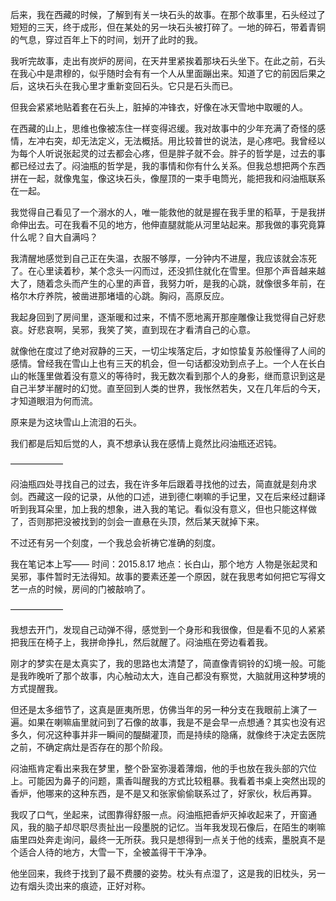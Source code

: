 后来，我在西藏的时候，了解到有关一块石头的故事。在那个故事里，石头经过了短短的三天，终于成形，但在某处的另一块石头被打碎了。一地的碎石，带着青铜的气息，穿过百年上下的时间，划开了此时的我。

我听完故事，走出有炭炉的房间，在天井里紧挨着那块石头坐下。在此之前，石头在我心中是肃穆的，似乎随时会有有一个人从里面蹦出来。知道了它的前因后果之后，这块石头在我心里才重新变回石头。它只是石头而已。

但我会紧紧地贴着套在石头上，脏掉的冲锋衣，好像在冰天雪地中取暖的人。

在西藏的山上，思维也像被冻住一样变得迟缓。我对故事中的少年充满了奇怪的感情，左冲右突，却无法定义，无法概括。用比较普世的说法，是心疼吧。我曾经以为每个人听说张起灵的过去都会心疼，但是胖子就不会。胖子的哲学是，过去的事都已经过去了。闷油瓶的哲学是，我的事情和你有什么关系。但我总想把两个东西拼在一起，就像鬼玺，像这块石头，像屋顶的一束手电筒光，能把我和闷油瓶联系在一起。

我觉得自己看见了一个溺水的人，唯一能救他的就是握在我手里的稻草，于是我拼命伸出去。可在我看不见的地方，他伸直腿就能从河里站起来。那我做的事究竟算什么呢？自大自满吗？

我清醒地感觉到自己正在失温，衣服不够厚，一分钟内不进屋，我应该就会冻死了。在心里读着秒，某个念头一闪而过，还没抓住就化在雪里。但那个声音越来越大了，随着念头而产生的心里的声音，我努力听，是我的心跳，就像很多年前，在格尔木疗养院，被凿进那堵墙的心跳。胸闷，高原反应。

我起身回到了房间里，逐渐暖和过来，不情不愿地离开那座雕像让我觉得自己好悲哀。好悲哀啊，吴邪，我笑了笑，直到现在才看清自己的心意。

就像他在度过了绝对寂静的三天，一切尘埃落定后，才如惊蛰复苏般懂得了人间的感情。曾经我在雪山上也有三天的机会，但一句话都没劝到点子上。一个人在长白山的帐篷里做着没有意义的等待时，我无数次看到那个人的身影，继而意识到这是自己半梦半醒时的幻觉。直至回到人类的世界，我怅然若失，又在几年后的今天，才知道眼泪为何而流。

原来是为这块雪山上流泪的石头。

我们都是后知后觉的人，真不想承认我在感情上竟然比闷油瓶还迟钝。

——————

闷油瓶四处寻找自己的过去，我在许多年后跟着寻找他的过去，简直就是刻舟求剑。西藏这一段的记录，从他的口述，进到德仁喇嘛的手记里，又在后来经过翻译听到我耳朵里，加上我的想象，进入我的笔记。看似没有意义，但也只能这样做了，否则那把没被找到的剑会一直悬在头顶，然后某天就掉下来。

不过还有另一个刻度，一个我总会祈祷它准确的刻度。

我在笔记本上写——
时间：2015.8.17
地点：长白山，那个地方
人物是张起灵和吴邪，事件暂时无法得知。故事的要素还差一个原因，就在我思考如何把它写得文艺一点的时候，房间的门被敲响了。

——————

我想去开门，发现自己动弹不得，感觉到一个身形和我很像，但是看不见的人紧紧把我压在椅子上，我拼命挣扎，然后就醒了。闷油瓶在旁边看着我。

刚才的梦实在是太真实了，我的思路也太清楚了，简直像青铜铃的幻境一般。可能是我昨晚听了那个故事，内心触动太大，连自己都没有察觉，大脑就用这种梦境的方式提醒我。

但还是太多细节了，这真是匪夷所思，仿佛当年的另一种分支在我眼前上演了一遍。如果在喇嘛庙里就问到了石像的故事，我是不是会早一点想通？其实也没有迟多久，何况这种事并非一瞬间的醍醐灌顶，而是持续的隐痛，就像终于决定去医院之前，不确定病灶是否存在的那个阶段。

闷油瓶肯定看出来我在梦里，整个卧室弥漫着薄烟，他的手也放在我头部的穴位上。可能因为鼻子的问题，熏香叫醒我的方式比较粗暴。我看着书桌上突然出现的香炉，他哪来的这种东西，是不是又和张家偷偷联系过了，好家伙，秋后再算。

我叹了口气，坐起来，试图靠得舒服一点。闷油瓶把香炉灭掉收起来了，开窗通风，我的脑子却尽职尽责扯出一段墨脱的记忆。当年我发现石像后，在陌生的喇嘛庙里四处奔走询问，最终一无所获。我只是想得到一点关于他的线索，墨脱真不是个适合人待的地方，大雪一下，全被盖得干干净净。

他坐回来，我终于找到了最不费腰的姿势。枕头有点湿了，这是我的旧枕头，另一边有烟头烫出来的痕迹，正好对称。